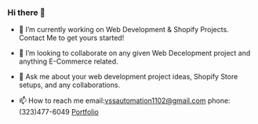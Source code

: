 ### Hi there 👋

- 🔭 I’m currently working on Web Development & Shopify Projects. Contact Me to get yours started!

- 👯 I’m looking to collaborate on any given Web Decelopment project and anything E-Commerce related.

- 💬 Ask me about your web development project ideas, Shopify Store setups, and any collaborations.

- 📫 How to reach me 
     email:vssautomation1102@gmail.com
     phone: (323)477-6049
     <a href="#">Portfolio</a>

